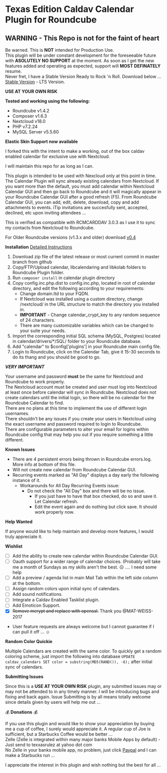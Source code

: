 # Texas Edition Caldav Calendar Plugin for Roundcube

## WARNING - This Repo is not for the faint of heart
Be warned. This is **NOT** intended for Production Use. \
This plugin will be under constant development for the foreseeable future with **ASOLUTELY NO SUPPORT** at the moment. As soon as I get the new features added and operating as expected, support will **MOST DEFINATELY** resume. \
Never fret, I have a Stable Version Ready to Rock 'n Roll. Download below ...  \
[Stable Version](https://github.com/texxasrulez/caldav_calendar) - LTS Version.

**USE AT YOUR OWN RISK**

**Tested and working using the following:**
* Roundcube v1.4.2
* Composer v1.6.3
* Nextcloud v18.0
* PHP v7.2.24
* MySQL Server v5.5.60

**Elastic Skin Support now available**

I forked this with the intent to make a working, out of the box caldav enabled calendar for exclusive use with Nextcloud.

I will maintain this repo for as long as I can.

This plugin is intended to be used with Nexcloud only at this point in time. The Calendar Plugin will sync already existing calendars from Nextcloud. If you want more than the default, you must add calendar within Nextcloud Calendar GUI and then go back to Roundcube and it will magically appear in your Roundcube Calendar GUI after a good refresh (F5). From Roundcube Calendar GUI, you can add, edit, delete, download, copy and add attachments to events. iTip invitations are succesfully sent, accepted, declined, etc upon inviting attendees ... 

This is verified as compatible with RCMCARDDAV 3.0.3 as I use it to sync my contacts from Nextcloud to Roundcube.

For Older Roundcube versions (v1.3.x and older) download [v0.4](https://github.com/texxasrulez/caldav_calendar_te/releases/tag/0.4)


**Installation** [Detailed Instructions](https://github.com/texxasrulez/caldav_calendar_te/blob/master/detailed_install_instructions.md)

1. Download zip file of the latest release or most current commit in master branch from github
1. Copy/FTP/Upload calendar, libcalendaring and libkolab folders to Roundcube Plugin folder. 
1. Run `composer install` in calendar plugin directory
2. Copy config.inc.php.dist to config.inc.php, located in root of calendar directory, and edit the following according to your requirements:
	* Change domain.ltd to your FQDN. 
	* If Nextcloud was installed using a custom directory, change /nextcloud/ in the URL structure to match the directory you installed in.
	* **IMPORTANT** - Change calendar_crypt_key to any random sequence of 24 characters.
	* There are many customizable variables which can be changed to your suite your needs.
3. Import the corresponding initial SQL schema (MySQL, Postgres) located in calendar/drivers/*/SQL/ folder to your Roundcube database.
4. Add "calendar" to $config['plugins'] in your Roundcube main config file.
5. Login to Roundcube, click on the Calendar Tab, give it 15-30 seconds to do its thang and you should be good to go.

***VERY IMPORTANT***

Your username and password **must** be the same for Nextcloud and Roundcube to work properly.\
The Nextcloud account must be created and user must log into Nextcloud at least once before calendar will sync in Roundcube. Nextcloud does not create calendars until the initial login, so there will be no calendar for the Roundcube Calendar to find.\
There are no plans at this time to implement the use of different login usernames. \
There shouldn't be any issues if you create your users in Nextcloud using the exact username and password required to login to Roundcube. \
There are configurable parameters to alter your email for logins within Roundcube config that may help you out if you require something a little different.

**Known Issues**

* There are 4 persistent errors being thrown in Roundcube errors.log. More info at bottom of this file.
* Will not create new calendar from Roundcube Calendar GUI.
* Recurring events marked as "All Day" displays a day early the following instance of it.
	* Workarounds for All Day Recurring Events issue:
		- Do not check the "All Day" box and there will be no issue. 
			- If you just have to have that box checked, do so and save it. Let Calendar refresh.
			- Edit the event again and do nothing but click save. It should work properly now.

**Help Wanted**

If anyone would like to help maintain and develop more features, I would truly appreciate it.

**Wishlist**

- [ ] Add the ability to create new calendar within Roundcube Calendar GUI.
- [ ] Oauth support for a wider range of calendar choices. (Probably will take me a month of Sundays as my skills aren't the best. :frowning_face:  ....  I need some help
- [ ] Add a preview / agenda list in main Mail Tab within the left side column at the bottom.
- [ ] Assign random colors upon initial sync of calendars.
- [ ] Add sound notifications.
- [ ] Integrate a Caldav Enabled Tasklist plugin.
- [ ] Add Emoticon Support.
- [x] ~~Remove mcrypt and replace with openssl.~~ Thank you @MAT-WEISS-2017
* User feature requests are always welcome but I cannot guarantee if I can pull it off ... :relaxed:

**Random Color Quickie**

Multiple Calendars are created with the same color. To quickly get a random coloring scheme, just import the following into database `UPDATE caldav_calendars SET color = substring(MD5(RAND()), -6);` after initial sync of calendars.

**Submitting Issues**

Since this is a **USE AT YOUR OWN RISK** plugin, any submitted issues may or may not be attended to in any timely manner. I will be introducing bugs and fixing and back again. Issue Submitting is by all means totally welcome since details given by users will help me out ...

:moneybag: **Donations** :moneybag:

If you use this plugin and would like to show your appreciation by buying me a cup of coffee, I surely would appreciate it. A regular cup of Joe is sufficient, but a Starbucks Coffee would be better ... \
Zelle (Zelle is integrated within many major banks Mobile Apps by default) - Just send to texxasrulez at yahoo dot com \
No Zelle in your banks mobile app, no problem, just click [Paypal](https://paypal.me/texxasrulez?locale.x=en_US) and I can make a Starbucks run ...

I appreciate the interest in this plugin and wish nothing but the best for all ...